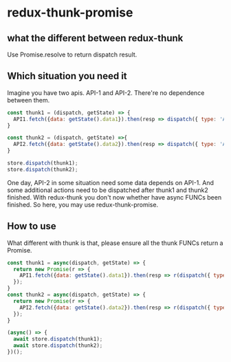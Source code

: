 # redux-thunk-promise
## what the different between redux-thunk
Use Promise.resolve to return dispatch result.

## Which situation you need it
Imagine you have two apis. API-1 and API-2. There're no dependence between them.
```javascript
const thunk1 = (dispatch, getState) => {
  API1.fetch({data: getState().data1}).then(resp => dispatch({ type: 'API1.success', payload: resp }));
}

const thunk2 = (dispatch, getState) =>{
  API2.fetch({data: getState().data2}).then(resp => dispatch({ type: 'API2.success', payload: resp }));
}

store.dispatch(thunk1);
store.dispatch(thunk2);
```

One day, API-2 in some situation need some data depends on API-1. And some additional actions need to be dispatched after thunk1 and thunk2 finished.
With redux-thunk you don't now whether have async FUNCs been finished. So here, you may use redux-thunk-promise.

## How to use
What different with thunk is that, please ensure all the thunk FUNCs return a Promise.
```javascript
const thunk1 = async(dispatch, getState) => {
  return new Promise(r => {
    API1.fetch({data: getState().data1}).then(resp => r(dispatch({ type: 'API1.success', payload: resp })));
  });
}
const thunk2 = async(dispatch, getState) => {
  return new Promise(r => {
    API2.fetch({data: getState().data2}).then(resp => r(dispatch({ type: 'API2.success', payload: resp })));
  });
}

(async() => {
  await store.dispatch(thunk1);
  await store.dispatch(thunk2);
})();
```
